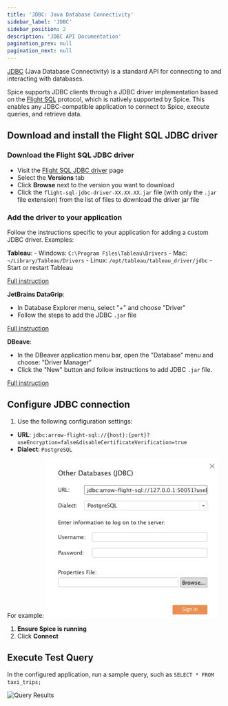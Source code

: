 ```yaml
---
title: 'JDBC: Java Database Connectivity'
sidebar_label: 'JDBC'
sidebar_position: 2
description: 'JDBC API Documentation'
pagination_prev: null
pagination_next: null
---
```


[JDBC](https://docs.oracle.com/javase/tutorial/jdbc/basics/index.html) (Java Database Connectivity) is a standard API for connecting to and interacting with databases.

Spice supports JDBC clients through a JDBC driver implementation based on the [Flight SQL](https://arrow.apache.org/docs/format/FlightSql.html) protocol, which is natively supported by Spice. This enables any JDBC-compatible application to connect to Spice, execute queries, and retrieve data.

## Download and install the Flight SQL JDBC driver

### Download the Flight SQL JDBC driver

- Visit the [Flight SQL JDBC driver](https://central.sonatype.com/artifact/org.apache.arrow/flight-sql-jdbc-driver/) page
- Select the **Versions** tab
- Click **Browse**  next to the version you want to download
- Click the `flight-sql-jdbc-driver-XX.XX.XX.jar` file (with only the `.jar` file extension) from the list of files to download the driver jar file

### Add the driver to your application

Follow the instructions specific to your application for adding a custom JDBC driver. Examples:

**Tableau**:
    - Windows: `C:\Program Files\Tableau\Drivers`
    - Mac: `~/Library/Tableau/Drivers`
    - Linux: `/opt/tableau/tableau_driver/jdbc` - Start or restart Tableau

[Full instruction](clients/tableau)

**JetBrains DataGrip**:

- In Database Explorer menu, select "+" and choose "Driver"
- Follow the steps to add the JDBC `.jar` file

[Full instruction](/clients/jetbrains-datagrip)

**DBeave**:

- In the DBeaver application menu bar, open the "Database" menu and choose: "Driver Manager"
- Click the "New" button and follow instructions to add JDBC `.jar` file.

[Full instruction](/clients/DBeaver)

## Configure JDBC connection

1. Use the following configuration settings:

- **URL**: `jdbc:arrow-flight-sql://{host}:{port}?useEncryption=false&disableCertificateVerification=true`
- **Dialect**: `PostgreSQL`

 For example:
 <img width="400" src="/img/tableau/tableau-jdbc-conn.png"/>

1. **Ensure Spice is running**
1. Click **Connect**

## Execute Test Query

In the configured application, run a sample query, such as `SELECT * FROM taxi_trips;`

![Query Results](https://imagedelivery.net/HyTs22ttunfIlvyd6vumhQ/0e9f3c0f-2e03-47f9-8d5e-65e078d7e900/public "Query Results")
